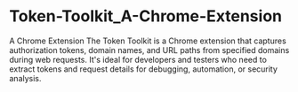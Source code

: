 # Token-Toolkit_A-Chrome-Extension
A Chrome Extension The Token Toolkit is a Chrome extension that captures authorization tokens, domain names, and URL paths from specified domains during web requests. It's ideal for developers and testers who need to extract tokens and request details for debugging, automation, or security analysis.
